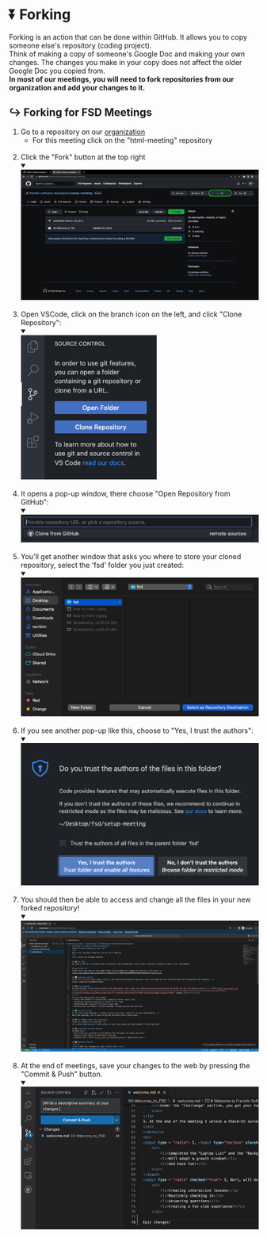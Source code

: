 # ⏬ **Forking**
Forking is an action that can be done within GitHub. It allows you to copy someone else's repository (coding project).<br>
Think of making a copy of someone's Google Doc and making your own changes. The changes you make in your copy does not affect the older Google Doc you copied from.<br>
<strong>In most of our meetings, you will need to fork repositories from our organization and add your changes to it.</strong>

## ↪ **Forking for FSD Meetings**
<ol>
    <li>Go to a repository on our <a href ="https://github.com/franklin-software-developers">organization</a>
        <ul style="list-style-type: circle">
            <li>For this meeting click on the "html-meeting" repository</li>
        </ul>
    </li>
    <br>
    <li>Click the "Fork" button at the top right
        <details open="true">
            <summary></summary>
            <img src="images/how-to-fork-0.jpeg">
        </details>
    </li>
    <br>
    <li>
        Open VSCode, click on the branch icon on the left, and click "Clone Repository":<br>
        <details open="true">
            <summary></summary>
            <img src="images/how-to-fork-1.jpeg">
        </details>
    </li>
    <br>
    <li>
        It opens a pop-up window, there choose "Open Repository from GitHub":
        <details open="true">
            <summary></summary>
            <img src="images/how-to-fork-2.jpeg">
        </details>
    </li>
    <br>
    <li>
        You'll get another window that asks you where to store your cloned repository, select the 'fsd' folder you just created:
        <details open="true">
            <summary></summary>
            <img src="images/how-to-fork-3.jpeg">
        </details>
    </li>
    <br>
    <li>
        If you see another pop-up like this, choose to "Yes, I trust the authors":
        <details open="true">
            <summary></summary>
            <img src="images/how-to-fork-4.jpeg">
        </details>
    </li>
    <br>
    <li>
        You should then be able to access and change all the files in your new forked repository!
        <details open="true">
            <summary></summary>
            <img  src="images/how-to-fork-5.jpeg">
        </details>
    </li>
    <br>
    <li>
        At the end of meetings, save your changes to the web by pressing the "Commit & Push" button.
        <details open="true">
            <summary></summary>
            <img src="images/how-to-fork-6.jpeg">
        </details>
    </li>
</ol>